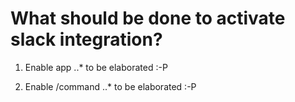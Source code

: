 # What should be done to activate slack integration?

1. Enable app
..* to be elaborated :-P

2. Enable /command
..* to be elaborated :-P
